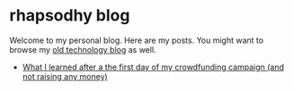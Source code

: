 rhapsodhy blog
==============

Welcome to my personal blog. Here are my posts. You might want to browse my [old
technology blog](https://rsdy.blogs.balabit.com/) as well.

* [What I learned after a the first day of my crowdfunding campaign (and
not raising any money)](http://rsdy.github.com/posts/first_day_of_crowdfunding.html)
